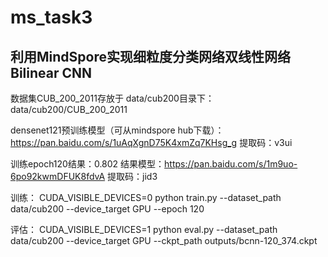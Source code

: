 # ms_task3

## 利用MindSpore实现细粒度分类网络双线性网络Bilinear CNN

数据集CUB_200_2011存放于 data/cub200目录下：data/cub200/CUB_200_2011

densenet121预训练模型（可从mindspore hub下载）：https://pan.baidu.com/s/1uAqXgnD75K4xmZq7KHsg_g
提取码：v3ui

训练epoch120结果：0.802
结果模型：https://pan.baidu.com/s/1m9uo-6po92kwmDFUK8fdvA
提取码：jid3

训练：
CUDA_VISIBLE_DEVICES=0 python train.py --dataset_path data/cub200 --device_target GPU --epoch 120

评估：
CUDA_VISIBLE_DEVICES=1 python eval.py --dataset_path data/cub200 --device_target GPU --ckpt_path outputs/bcnn-120_374.ckpt


